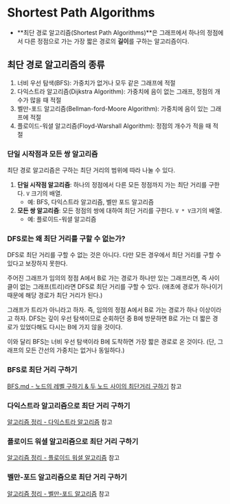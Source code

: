 # Shortest Path Algorithms

- **최단 경로 알고리즘(Shortest Path Algorithms)**은 그래프에서 하나의 정점에서 다른 정점으로 가는 가장 짧은 경로의 **길이**를 구하는 알고리즘이다.



## 최단 경로 알고리즘의 종류

1. 너비 우선 탐색(BFS): 가중치가 없거나 모두 같은 그래프에 적절
2. 다익스트라 알고리즘(Dijkstra Algorithm): 가중치에 음이 없는 그래프, 정점의 개수가 많을 때 적절
3. 벨만-포드 알고리즘(Bellman-ford-Moore Algorithm): 가중치에 음이 있는 그래프에 적절
4. 플로이드-워셜 알고리즘(Floyd-Warshall Algorithm): 정점의 개수가 적을 때 적절

### 단일 시작점과 모든 쌍 알고리즘

최단 경로 알고리즘은 구하는 최단 거리의 범위에 따라 나눌 수 있다.

1. **단일 시작점 알고리즘**: 하나의 정점에서 다른 모든 정점까지 가는 최단 거리를 구한다. `V` 크기의 배열.
   - 예: BFS, 다익스트라 알고리즘, 벨만 포드 알고리즘
2. **모든 쌍 알고리즘**: 모든 정점의 쌍에 대하여 최단 거리를 구한다. `V * V`크기의 배열.
   - 예: 플로이드-워셜 알고리즘

### DFS로는 왜 최단 거리를 구할 수 없는가?

DFS로 최단 거리를 구할 수 없는 것은 아니다. 다만 모든 경우에서 최단 거리를 구할 수 있다고 보장하지 못한다.

주어진 그래프가 임의의 정점 A에서 B로 가는 경로가 하나만 있는 그래프라면, 즉 사이클이 없는 그래프(트리)라면 DFS로 최단 거리를 구할 수 있다. (애초에 경로가 하나이기 때문에 해당 경로가 최단 거리가 된다.)

그래프가 트리가 아니라고 하자. 즉, 임의의 정점 A에서 B로 가는 경로가 하나 이상이라고 하자. DFS는 깊이 우선 탐색이므로 순회하던 중 B에 방문하면 B로 가는 더 짧은 경로가 있었다해도 다시는 B에 가지 않을 것이다.

이와 달리 BFS는 너비 우선 탐색이라 B에 도착하면 가장 짧은 경로로 온 것이다. (단, 그래프의 모든 간선의 가중치는 없거나 동일하다.)

### BFS로 최단 거리 구하기

[BFS.md - 노드의 레벨 구하기 & 두 노드 사이의 최단거리 구하기](https://github.com/leegwae/algorithms/blob/main/bfs.md#%EB%85%B8%EB%93%9C%EC%9D%98-%EB%A0%88%EB%B2%A8-%EA%B5%AC%ED%95%98%EA%B8%B0) 참고

### 다익스트라 알고리즘으로 최단 거리 구하기

[알고리즘 정리 - 다익스트라 알고리즘](https://github.com/leegwae/algorithms/blob/main/dijkstra-algorithm.md) 참고

### 플로이드 워셜 알고리즘으로 최단 거리 구하기

[알고리즘 정리 - 플로이드 워셜 알고리즘](https://github.com/leegwae/algorithms/blob/main/floyd-warshall-algorithm.md) 참고

### 벨만-포드 알고리즘으로 최단 거리 구하기

[알고리즘 정리 - 벨만-포드 알고리즘](https://github.com/leegwae/algorithms/blob/main/bellman-ford-algorithm.md) 참고

